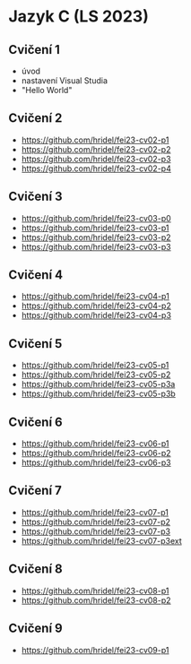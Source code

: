 # Jazyk C (LS 2023)

## Cvičení 1
* úvod
* nastavení Visual Studia
* "Hello World"

## Cvičení 2
* https://github.com/hridel/fei23-cv02-p1
* https://github.com/hridel/fei23-cv02-p2
* https://github.com/hridel/fei23-cv02-p3
* https://github.com/hridel/fei23-cv02-p4

## Cvičení 3
* https://github.com/hridel/fei23-cv03-p0
* https://github.com/hridel/fei23-cv03-p1
* https://github.com/hridel/fei23-cv03-p2
* https://github.com/hridel/fei23-cv03-p3

## Cvičení 4
* https://github.com/hridel/fei23-cv04-p1
* https://github.com/hridel/fei23-cv04-p2
* https://github.com/hridel/fei23-cv04-p3

## Cvičení 5
* https://github.com/hridel/fei23-cv05-p1
* https://github.com/hridel/fei23-cv05-p2
* https://github.com/hridel/fei23-cv05-p3a
* https://github.com/hridel/fei23-cv05-p3b

## Cvičení 6
* https://github.com/hridel/fei23-cv06-p1
* https://github.com/hridel/fei23-cv06-p2
* https://github.com/hridel/fei23-cv06-p3


## Cvičení 7
* https://github.com/hridel/fei23-cv07-p1
* https://github.com/hridel/fei23-cv07-p2
* https://github.com/hridel/fei23-cv07-p3
* https://github.com/hridel/fei23-cv07-p3ext


## Cvičení 8
* https://github.com/hridel/fei23-cv08-p1
* https://github.com/hridel/fei23-cv08-p2

## Cvičení 9
* https://github.com/hridel/fei23-cv09-p1

